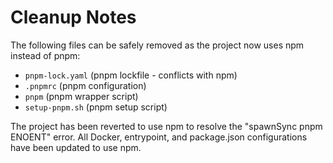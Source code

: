 # Cleanup Notes

The following files can be safely removed as the project now uses npm instead of pnpm:

- `pnpm-lock.yaml` (pnpm lockfile - conflicts with npm)
- `.pnpmrc` (pnpm configuration)
- `pnpm` (pnpm wrapper script)
- `setup-pnpm.sh` (pnpm setup script)

The project has been reverted to use npm to resolve the "spawnSync pnpm ENOENT" error.
All Docker, entrypoint, and package.json configurations have been updated to use npm.